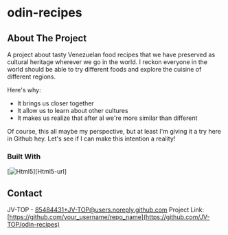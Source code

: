 # odin-recipes
<!-- Thank you for checking out this project!! This will be the first project that I upload into Github, and also the first project by following "The Odin Project". 
Hope you enjoy!-->
<a name="Odin Recipes"></a>

<!-- ABOUT THE PROJECT -->
## About The Project

A project about tasty Venezuelan food recipes that we have preserved as cultural heritage wherever we go in the world. I reckon everyone in the world should be able to try different foods and explore the cuisine of different regions.

Here's why:
- It brings us closer together
- It allow us to learn about other cultures 
- It makes us realize that after al we're more similar than different

Of course, this all maybe my perspective, but at least I'm giving it a try here in Github hey. Let's see if I can make this intention a reality!

<!-- Languages used -->
### Built With

[![Html5][Html5]][Html5-url]

<!-- CONTACT -->
## Contact
JV-TOP - 85484431+JV-TOP@users.noreply.github.com
Project Link: [https://github.com/your_username/repo_name](https://github.com/JV-TOP/odin-recipes)


<!-- MARKDOWN LINKS & IMAGES -->
[Html5]: https://img.shields.io/badge/-HTML5-red
